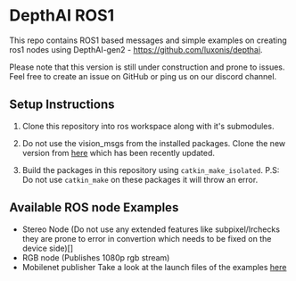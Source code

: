 # DepthAI ROS1 

This repo contains ROS1 based messages and simple examples on creating ros1 nodes using DepthAI-gen2 - https://github.com/luxonis/depthai. 

Please note that this version is still under construction and prone to issues. Feel free to create an issue on GitHub or ping us on our discord channel.
## Setup Instructions
1. Clone this repository into ros workspace along with it's submodules.

2. Do not use the vision_msgs from the installed packages. Clone the new version from [here](https://github.com/ros-perception/vision_msgs) which has been recently updated. 

3. Build the packages in this repository using `catkin_make_isolated`. P.S: Do not use `catkin_make` on these packages it will throw an error. 


## Available ROS node Examples
- Stereo Node (Do not use any extended features like subpixel/lrchecks they are prone to error in convertion which needs to be fixed on the device side)[]
- RGB node (Publishes 1080p rgb stream)
- Mobilenet publisher
Take a look at the launch files of the examples [here](./depthai_examples/launch)